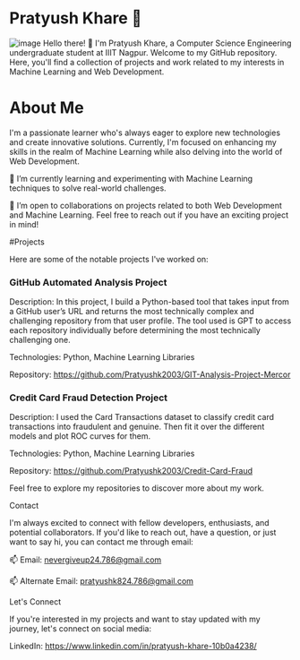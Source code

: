 # Pratyush Khare 👋

![image](https://github.com/Pratyushk2003/Pratyushk2003/assets/77561223/338bfbd0-1a15-450d-b4ee-fb1010f56f1f) Hello there! 👋 I'm Pratyush Khare, a Computer Science Engineering undergraduate student at IIIT Nagpur. Welcome to my GitHub repository. Here, you'll find a collection of projects and work related to my interests in Machine Learning and Web Development.

# About Me
I'm a passionate learner who's always eager to explore new technologies and create innovative solutions. Currently, I'm focused on enhancing my skills in the realm of Machine Learning while also delving into the world of Web Development.

🌱 I’m currently learning and experimenting with Machine Learning techniques to solve real-world challenges.

👯 I’m open to collaborations on projects related to both Web Development and Machine Learning. Feel free to reach out if you have an exciting project in mind!

#Projects

Here are some of the notable projects I've worked on:

### GitHub Automated Analysis Project

Description: In this project, I build a Python-based tool that takes input from a GitHub user’s URL and returns the most 
technically complex and challenging repository from that user profile.
The tool used is GPT to access each repository individually before determining the most technically 
challenging one.

Technologies: Python, Machine Learning Libraries

Repository: https://github.com/Pratyushk2003/GIT-Analysis-Project-Mercor

### Credit Card Fraud Detection Project

Description: I used the Card Transactions dataset to classify credit card transactions into fraudulent and genuine. Then fit it over the different models and plot ROC curves for them.

Technologies: Python, Machine Learning Libraries

Repository: https://github.com/Pratyushk2003/Credit-Card-Fraud

Feel free to explore my repositories to discover more about my work.

Contact

I'm always excited to connect with fellow developers, enthusiasts, and potential collaborators. If you'd like to reach out, have a question, or just want to say hi, you can contact me through email:

📫 Email: nevergiveup24.786@gmail.com

📫 Alternate Email: pratyushk824.786@gmail.com

Let's Connect

If you're interested in my projects and want to stay updated with my journey, let's connect on social media:

LinkedIn: https://www.linkedin.com/in/pratyush-khare-10b0a4238/
